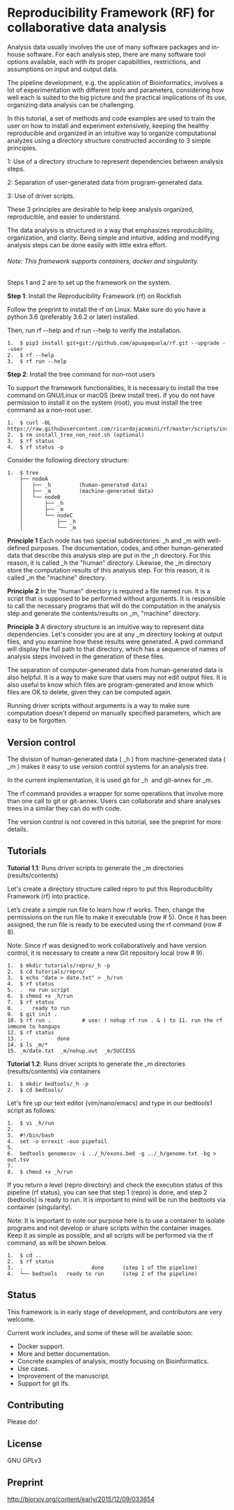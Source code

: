 # Reproducibility Framework (RF) for collaborative data analysis

Analysis data usually involves the use of many software packages and in-house software. For each analysis step, there are many software tool options available, each with its proper capabilities, restrictions, and assumptions on input and output data.

The pipeline development, e.g. the application of Bioinformatics, involves a lot of experimentation with different tools and parameters, considering how well each is suited to the big picture and the practical implications of its use, organizing data analysis can be challenging.

In this tutorial, a set of methods and code examples are used to train the user on how to install and experiment extensively, keeping the healthy reproducible and organized in an intuitive way to organize computational analyzes using a directory structure constructed according to 3 simple principles.

1: Use of a directory structure to represent dependencies between analysis steps.

2: Separation of user-generated data from program-generated data.

3: Use of driver scripts.

These 3 principles are desirable to help keep analysis organized, reproducible, and easier to understand.

The data analysis is structured in a way that emphasizes reproducibility, organization, and clarity. Being simple and intuitive, adding and modifying analysis steps can be done easily with little extra effort.

###### *Note: This framework supports containers, docker and singularity.* 

Steps 1 and 2 are to set up the framework on the system.

**Step 1**: Install the Reproducibility Framework (rf) on Rockfish

Follow the preprint to install the rf on Linux. Make sure do you have a python 3.6 (preferably 3.6.2 or later) installed. 

Then, run rf --help and rf run --help to verify the installation.
```
1.  $ pip3 install git+git://github.com/apuapaquola/rf.git --upgrade --user
2.  $ rf --help
3.  $ rf run --help
```
**Step 2**: Install the tree command for non-root users

To support the framework functionalities, it is necessary to install the tree command on GNU/Linux or macOS (brew install tree). If you do not have permission to install it on the system (root), you must install the tree command as a non-root user.

```
1.  $ curl -OL https://raw.githubusercontent.com/ricardojacomini/rf/master/scripts/install_tree_non_root.sh
2.  $ rm install_tree_non_root.sh (optional)
3.  $ rf status
4.  $ rf status -p
```

Consider the following directory structure:

```
1.  $ tree
    ├── nodeA
    │   ├── _h         (human-generated data)
    │   ├── _m         (machine-generated data)
    │   └── nodeB
    │       ├── _h
    │       ├── _m
    │       └── nodeC
    │           ├── _h
    │           └── _m
```

**Principle 1**
Each node has two special subdirectories: _h and _m with well-defined purposes. The documentation, codes, and other human-generated data that describe this analysis step are put in the _h directory. For this reason, it is called _h the "human" directory. Likewise, the _m directory store the computation results of this analysis step. For this reason, it is called _m the "machine" directory.

**Principle 2**
In the "human" directory is required a file named run. It is a script that is supposed to be performed without arguments. It is responsible to call the necessary programs that will do the computation in the analysis step and generate the contents/results on _m, "machine" directory.

**Principle 3**
A directory structure is an intuitive way to represent data dependencies. Let's consider you are at any _m directory looking at output files, and you examine how these results were generated. A pwd command will display the full path to that directory, which has a sequence of names of analysis steps involved in the generation of these files.

The separation of computer-generated data from human-generated data is also helpful. It is a way to make sure that users may not edit output files. It is also useful to know which files are program-generated and know which files are OK to delete, given they can be computed again.

Running driver scripts without arguments is a way to make sure computation doesn't depend on manually specified parameters, which are easy to be forgotten.

## Version control

The division of human-generated data ( _h ) from machine-generated data ( _m ) makes it easy to use version control systems for an analysis tree.

In the current implementation, it is used git for _h  and git-annex for _m. 

The rf command provides a wrapper for some operations that involve more than one call to git or git-annex. Users can collaborate and share analyses trees in a similar they can do with code. 

The version control is not covered in this tutorial, see the preprint for more details.

## Tutorials

**Tutorial 1.1**: Runs driver scripts to generate the _m directories (results/contents)

Let's create a directory structure called repro to put this Reproducibility Framework (rf) into practice. 

Let’s create a simple run file to learn how rf works. Then, change the permissions on the run file to make it executable (row # 5). Once it has been assigned, the run file is ready to be executed using the rf command (row # 8). 

Note: Since rf was designed to work collaboratively and have version control, it is necessary to create a new Git repository local (row # 9). 
```
1.  $ mkdir tutorials/repro/_h -p
2.  $ cd tutorials/repro/
3.  $ echo "date > date.txt" > _h/run
4.  $ rf status                        
5.  .  no run script         
6.  $ chmod +x _h/run                 
7.  $ rf status
8.  .   ready to run
9.  $ git init . 
10. $ rf run .          # use: ( nohup rf run . & ) to 11. run the rf immune to hangups
12. $ rf status
13. .           done
14. $ ls _m/*
15. _m/date.txt  _m/nohup.out  _m/SUCCESS
```
**Tutorial 1.2**: Runs driver scripts to generate the _m directories (results/contents) via containers
```
1.  $ mkdir bedtools/_h -p
2.  $ cd bedtools/     
```
Let's fire up our text editor (vim/nano/emacs) and type in our bedtools1 script as follows:
```
1.  $ vi _h/run
2.  
3.  #!/bin/bash
4.  set -o errexit -euo pipefail
5.  
6.  bedtools genomecov -i ../_h/exons.bed -g ../_h/genome.txt -bg > out.tsv  
7.  
8.  $ chmod +x _h/run 
```
If you return a level (repro directory) and check the execution status of this pipeline (rf status), you can see that step 1 (repro) is done, and step 2 (bedtools) is ready to run. It is important to mind will be run the bedtoots via container (singularity). 

Note: It is important to note our purpose here is to use a container to isolate programs and not develop or share scripts within the container images. Keep it as simple as possible, and all scripts will be performed via the rf command, as will be shown below.
```
1.  $ cd ..
2.  $ rf status
3.  .                      done      (step 1 of the pipeline)
4.  └── bedtools   ready to run      (step 2 of the pipeline)
```

## Status

This framework is in early stage of development, and contributors are very welcome.

Current work includes, and some of these will be available soon:

* Docker support.
* More and better documentation.
* Concrete examples of analysis, mostly focusing on Bioinformatics.
* Use cases.
* Improvement of the manuscript.
* Support for git lfs.

## Contributing

Please do!

## License

GNU GPLv3
 
## Preprint 

 http://biorxiv.org/content/early/2015/12/09/033654
